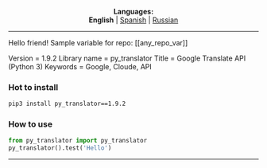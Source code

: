 
<p align="center"><b>Languages:</b><br /><b>English</b> | <a href="https://github.com/markolofsen/py_translator/blob/master/README_es.md">Spanish</a> | <a href="https://github.com/markolofsen/py_translator/blob/master/README_ru.md">Russian</a></p>

---

Hello friend!
Sample variable for repo: [[any_repo_var]]

Version = 1.9.2
Library name = py_translator
Title = Google Translate API (Python 3)
Keywords = Google, Cloude, API

### Hot to install

```sh
pip3 install py_translator==1.9.2
```
                    

### How to use

```python
from py_translator import py_translator
py_translator().test('Hello')
```
                

    

---

